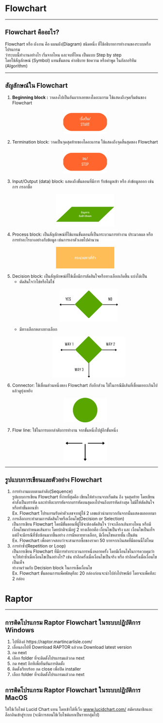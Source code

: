 # Flowchart

---

## Flowchart คืออะไร?
Flowchart หรือ ผังงาน คือ แผนผัง(Diagram) ชนิดหนึ่ง ที่ใช้อธิบายการทำงานของระบบหรือโปรแกรม <br>
ว่าระบบนี้ทำงานอย่างไร เริ่มจากไหน และจบที่ไหน เป็นแบบ Step by step <br>
โดยใช้สัญลักษณ์ (Symbol) แทนขั้นตอน คำอธิบาย ข้อความ หรือคำพูด ในอัลกอริทึม (Algorithm)

---

## สัญลักษณ์ใน Flowchart
<ol>
<li><b>Beginning block :</b> วาดลงไปเป็นอันแรกเลยของไดอะแกรม ใช้แสดงถึงจุดเริ่มต้นของ Flowchart</li>
<p align="center">
<img src="./img/flowchart1.png"
     style="width: 15vw;" /><br>
</p>
<li>Termination block: วาดเป็นจุดสุดท้ายของไดอะแกรม ใช้แสดงถึงจุดสิ้นสุดของ Flowchart</li>
<p align="center">
<img src="./img/flowchart3.png"
     style="width: 15vw;" /><br>
</p>
<li>Input/Output (data) block: แสดงถึงขั้นตอนที่มีการ รับข้อมูลเข้า หรือ ส่งข้อมูลออก เช่นการ กรอกชื่อ</li>
<p align="center">
<img src="./img/flowchart2.png"
     style="width: 20vw;" /><br>
</p>
<li>Process block: เป็นสัญลักษณ์ที่ใช้แทนขั้นตอนที่เป็นกระบวนการทำงาน ประมวลผล หรือการทำอะไรบางอย่างกับข้อมูล เช่นการเอาตัวเลขไปคำนวน</li>
<p align="center">
<img src="./img/flowchart8.png"
     style="width: 20vw;" /><br>
</p>
<li>Decision block: เป็นสัญลักษณ์ที่ใช้เมื่อมีการตัดสินใจหรือทางเลือกเกิดขึ้น แบ่งได้เป็น
<ul>
<li>ตัดสินใจว่าใช่หรือไม่ใช่</li>
<p align="center">
<img src="./img/flowchart5.png"
     style="width: 20vw;" /><br>
</p>
<li>มีทางเลือกหลางทางเลือก</li>
<p align="center">
<img src="./img/flowchart6.png"
     style="width: 25vw;" /><br>
</p>
</ul>
</li>
<li>Connector: ใช้เชื่อมส่วนหนึ่งของ Flowchart กับอีกส่วน ใช้ในกรณีมีเส้นที่เชื่อมเยอะเกินไป แล้วดูยุ่งเหยิง</li>
<p align="center">
<img src="./img/flowchart7.png"
     style="width: 15vw;" /><br>
</p>
<li>Flow line: ใช้ในการบอกลำดับการทำงาน จากขั้นหนึ่งไปสู่อีกขั้นหนึ่ง</li>
<p align="center">
<img src="./img/flowchart4.png"
     style="width: 15vw;" /><br>
</p>
</ol>

---

## รูปแบบการเขียนและตัวอย่าง Flowchart
<ol>
<li>การทำงานแบบตามลำดับ(Sequence)</li>
  รูปแบบการเขียน Flowchart ที่ง่ายที่สุดคือ เขียนให้ทำงานจากเริ่มต้น ถึง จุดสุดท้าย โดยเขียนคำสั่งเป็นบรรทัด และทำทีละบรรทัดจากบรรทัดบนสุดลงไปจนถึงบรรทัดล่างสุด ไม่มีให้ตัดสินใจหรือทำขั้นตอนซ้ำ<br>
     Ex. Flowchart โปรแกรมรับค่าตัวเลขจากผู้ใช้ 2 เลขแล้วนำมาบวกกันจากนั้นแสดงผลออกมา
<li>การเลือกกระทำตามการตัดสินใจหรือเงื่อนไข(Decision or Selection)</li>
   เป็นการเขียน Flowchart โดยมีขั้นตอนที่ผู้ใช้จะต้องตัดสินใจ ว่าจะเลือกเส้นทางไหน หรือมีเงื่อนไขมากำหนดเส้นทาง โดยปกติจะมีอยู่ 2 ทางเลือกคือ เงื่อนไขเป็นจริง และ เงื่อนไขเป็นเท็จ <br>
  แต่ก็จะมีกรณีที่ซับซ้อนมากขึ้นอย่าง การมีหลายทางเลือก, มีเงื่อนไขหลายชั้น เป็นต้น<br>
     Ex. Flowchart เพื่อตรวจสอบว่าจะสามารถซื้อของราคา 50 บาทจากเงินสดที่มีตอนนี้ได้ไหม
<li>การทำซ้ำ(Repetition or Loop)</li>
  เป็นการเขียน Flowchart ที่มีการทำกระบวนการหนึ่งหลายครั้ง โดยมีเงื่อนไขในการควบคุมว่าจะให้ทำซ้ำเมื่อเงื่อนไขเป็นอย่างไร? เช่น ทำอีกครั้งเมื่อเงื่อนไขเป็นจริง หรือ ทำอีกครั้งเมื่อเงื่อนไขเป็นเท็จ <br> 
  ทำงานร่วมกับ Decision block ในการเช็คเงื่อนไข<br>
     Ex. Flowchart ขั้นตอนการแพ็คพัสดุทีละ 20 กล่องก่อนจะนำไปส่งไปรษณีย์ โดยจะแพ็คทีละ 2 กล่อง
</ol>

# Raptor

---

## การติดโปรแกรม Raptor Flowchart ในระบบปฏิบัติการ Windows
<ol>
<li>ไปที่ลิงก์ https://raptor.martincarlisle.com/</li>
<li>เลื่อนลงไปที่ Download RAPTOR แล้วกด Download latest version</li>
<li>กด next</li>
<li>เลือก folder ที่จะติดตั้งโปรแกรมแล้วกด next</li>
<li>กด next อีกทีเพื่อยืนยันการติดตั้ง</li>
<li>ติดตั้งเรียบร้อย กด close เพื่อปิด installer</li>
<li>เลือก folder ที่จะติดตั้งโปรแกรมแล้วกด next</li> 
</ol>

## การติดโปรแกรม Raptor Flowchart ในระบบปฏิบัติการ MacOS
ให้ใช้เว็บไซต์ Lucid Chart แทน โดยเข้าได้ที่เว็บ www.lucidchart.com/ สมัครสมาชิกและล็อกอินเข้าสู่ระบบ (จะมีการสอนใช้เว็บไซต์แยกเป็นรายกลุ่มไป)
